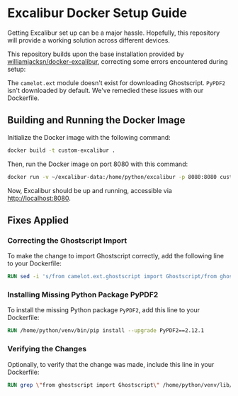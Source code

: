 # Excalibur Docker Setup Guide

Getting Excalibur set up can be a major hassle. Hopefully, this repository will provide a working solution across different devices.

This repository builds upon the base installation provided by [williamjacksn/docker-excalibur](https://github.com/williamjacksn/docker-excalibur), correcting some errors encountered during setup:

The `camelot.ext` module doesn't exist for downloading Ghostscript.
`PyPDF2` isn't downloaded by default. We've remedied these issues with our Dockerfile.


## Building and Running the Docker Image

Initialize the Docker image with the following command:

```bash
docker build -t custom-excalibur .
```


Then, run the Docker image on port 8080 with this command:

```bash
docker run -v ~/excalibur-data:/home/python/excalibur -p 8080:8080 custom-excalibur
```


Now, Excalibur should be up and running, accessible via <http://localhost:8080>.

## Fixes Applied

### Correcting the Ghostscript Import

To make the change to import Ghostscript correctly, add the following line to your Dockerfile:

```dockerfile
RUN sed -i 's/from camelot.ext.ghostscript import Ghostscript/from ghostscript import Ghostscript/g' /home/python/venv/lib/python3.9/site-packages/excalibur/tasks.py
```

### Installing Missing Python Package PyPDF2

To install the missing Python package `PyPDF2`, add this line to your Dockerfile:

```dockerfile
RUN /home/python/venv/bin/pip install --upgrade PyPDF2==2.12.1
```


### Verifying the Changes

Optionally, to verify that the change was made, include this line in your Dockerfile:

```dockerfile
RUN grep \"from ghostscript import Ghostscript\" /home/python/venv/lib/python3.9/site-packages/excalibur/tasks.py
```


